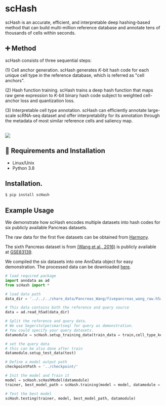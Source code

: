 # scHash 
scHash is an accurate, efficient, and interpretable deep hashing-based method that can build multi-million reference database and annotate tens of thousands of cells within seconds.


## :heavy_plus_sign: Method
scHash consists of three sequential steps:

(1) Cell anchor generation. 
scHash generates $K$-bit hash code for each unique cell type in the reference database, which is referred as "cell anchors". 

(2) Hash function training. 
scHash trains a deep hash function that maps raw gene expression to $K$-bit binary hash code subject to weighted cell-anchor loss and quantization loss. 

(3) Interpretable cell type annotation. 
scHash can efficiently annotate large-scale scRNA-seq dataset and offer interpretability for its annotation through the metadata of most similar reference cells and saliency map.

<br><img src="img/overview.png"/>

## :triangular_ruler: Requirements and Installation
* Linux/Unix
* Python 3.8

## Installation. 
```bash
$ pip install scHash
```

## Example Usage

We demonstrate how scHash encodes multiple datasets into hash codes for six publicly available Pancreas datasets.

The raw data for the first five datasets can be obtained from [Harmony](https://github.com/immunogenomics/harmony2019/tree/master/data/figure5).

The sixth Pancreas dataset is from [(Wang et al., 2016)](https://diabetesjournals.org/diabetes/article/65/10/3028/34922/Single-Cell-Transcriptomics-of-the-Human-Endocrine) is publicly available at [GSE83139](https://www.ncbi.nlm.nih.gov/geo/query/acc.cgi?acc=GSE83139).

We compiled the six datasets into one AnnData object for easy demonstration. The processed data can be downloaded [here](https://drive.google.com/file/d/1shc4OYIbq2FwbyGUaYuzizuvzW-giSTs/view?usp=share_link).



```python
# load required package
import anndata as ad
from scHash import *

# load data path
data_dir = '../../../share_data/Pancreas_Wang/fivepancreas_wang_raw.h5ad'

# This data contains both the reference and query source
data = ad.read_h5ad(data_dir)

# Split the reference and query data. 
# We use Segerstolpe(smartseq) for query as demonstration. 
# You could specify your query datasets.
datamodule = scHash.setup_training_data(train_data = train,cell_type_key = 'cell_type', batch_key = 'dataset')

# set the query data
# this can be also done after train
datamodule.setup_test_data(test)

# Define a model output path
checkpointPath = '../checkpoint/'

# Init the model and Train it
model = scHash.scHashModel(datamodule)
trainer, best_model_path = scHash.training(model = model, datamodule = datamodule, checkpointPath = checkpointPath, max_epochs = 50)

# Test the best model
scHash.testing(trainer, model, best_model_path, datamodule)
```


